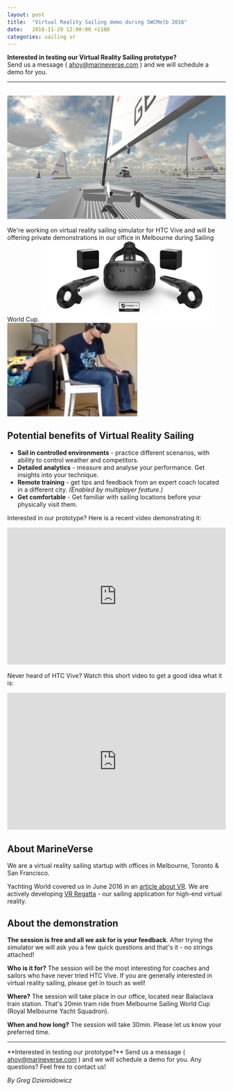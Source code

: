 ```yaml
---
layout: post
title:  "Virtual Reality Sailing demo during SWCMelb 2016"
date:   2016-11-29 12:00:00 +1100
categories: sailing vr
---
```

**Interested in testing our Virtual Reality Sailing prototype?** <br/> Send us a message ( <a href='mailto:ahoy@marineverse.com'>ahoy@marineverse.com</a> ) and we will schedule a demo for you.
<hr>
<br/>
<div style="width: 100%; margin-bottom: 10px">
<img src="/assets/newvrregatta.jpg" style="margin-left: auto; margin-right: auto;"/>
</div>

We're working on virtual reality sailing simulator for HTC Vive and will be offering private demonstrations in our office in Melbourne during Sailing World Cup.
<img src="/assets/vive.jpg" style="width: 400px"/>
<img src="/assets/sailinginvr.jpg" style="width: 300px"/>
<!--more-->

## Potential benefits of Virtual Reality Sailing

  * **Sail in controlled environments** - practice different scenarios, with ability to control weather and competitors.
  * **Detailed analytics** - measure and analyse your performance. Get insights into your technique.
  * **Remote training** - get tips and feedback from an expert coach located in a different city. *(Enabled by multiplayer feature.)*
  * **Get comfortable** - Get familiar with sailing locations before your physically visit them.


Interested in our prototype? Here is a recent video demonstrating it:
<iframe width="100%" height="315" src="https://www.youtube.com/embed/A_ThqyHvBOk?rel=0&amp;showinfo=0" frameborder="0" allowfullscreen></iframe>
<br/>

Never heard of HTC Vive? Watch this short video to get a good idea what it is:
<iframe width="100%" height="315" src="https://www.youtube.com/embed/qYfNzhLXYGc" frameborder="0" allowfullscreen></iframe>

## About MarineVerse

We are a virtual reality sailing startup with offices in Melbourne, Toronto & San Francisco.

Yachting World covered us in June 2016 in an [article about VR](http://www.yachtingworld.com/yachts-and-gear/virtual-reality-sailors-new-specially-targeted-apps-77052). We are actively developing [VR Regatta](http://store.steampowered.com/app/468240) - our sailing application for high-end virtual reality.

## About the demonstration

**The session is free and all we ask for is your feedback**. After trying the simulator we will ask you a few quick questions and that's it - no strings attached!

**Who is it for?**
The session will be the most interesting for coaches and sailors who have never tried HTC Vive. If you are generally interested in virtual reality sailing, please get in touch as well!

**Where?**
The session will take place in our office, located near Balaclava train station. That's 20min tram ride from Melbourne Sailing World Cup (Royal Melbourne Yacht Squadron).

**When and how long?**
The session will take 30min. Please let us know your preferred time.

<hr>
**Interested in testing our prototype?** Send us a message ( <a href='mailto:ahoy@marineverse.com'>ahoy@marineverse.com</a> ) and we will schedule a demo for you. Any questions? Feel free to contact us!

*By Greg Dziemidowicz*